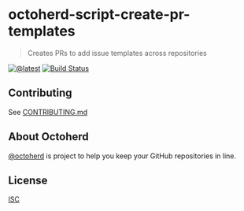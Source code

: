 # octoherd-script-create-pr-templates

> Creates PRs to add issue templates across repositories

[![@latest](https://img.shields.io/npm/v/octoherd-script-create-pr-templates.svg)](https://www.npmjs.com/package/octoherd-script-create-pr-templates)
[![Build Status](https://github.com/nickfloyd/octoherd-script-create-pr-templates/workflows/Test/badge.svg)](https://github.com/nickfloyd/octoherd-script-create-pr-templates/actions?query=workflow%3ATest+branch%3Amain)

## Contributing

See [CONTRIBUTING.md](CONTRIBUTING.md)

## About Octoherd

[@octoherd](https://github.com/octoherd/) is project to help you keep your GitHub repositories in line.

## License

[ISC](LICENSE.md)
